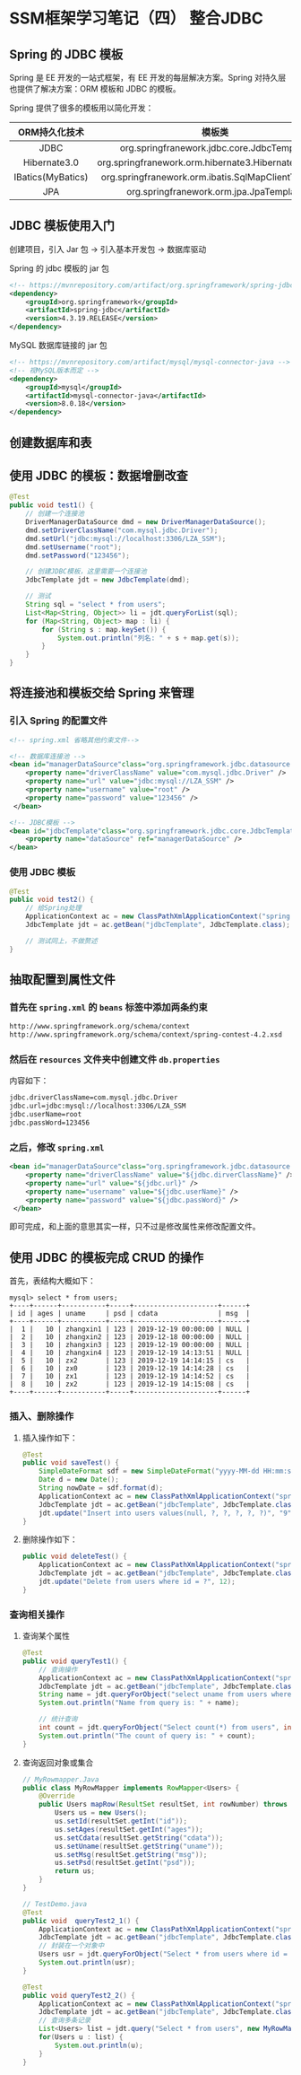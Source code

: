 # SSM框架学习笔记（四） 整合JDBC


## Spring 的 JDBC 模板

Spring 是 EE 开发的一站式框架，有 EE 开发的每层解决方案。Spring 对持久层也提供了解决方案：ORM 模板和 JDBC 的模板。

Spring 提供了很多的模板用以简化开发：

|    ORM持久化技术    |                        模板类                        |
| :---------------: | :--------------------------------------------------: |
|       JDBC        |      org.springfranework.jdbc.core.JdbcTemplate      |
|   Hibernate3.0    | org.springfranework.orm.hibernate3.HibernateTemplate |
| IBatics(MyBatics) | org.springfranework.orm.ibatis.SqlMapClientTemplate  |
|        JPA        |       org.springfranework.orm.jpa.JpaTemplate        |

## JDBC 模板使用入门

创建项目，引入 Jar 包 -> 引入基本开发包 -> 数据库驱动

Spring 的 jdbc 模板的 jar 包

```xml
<!-- https://mvnrepository.com/artifact/org.springframework/spring-jdbc -->
<dependency>
    <groupId>org.springframework</groupId>
    <artifactId>spring-jdbc</artifactId>
    <version>4.3.19.RELEASE</version>
</dependency>
```

MySQL 数据库链接的 jar 包

```xml
<!-- https://mvnrepository.com/artifact/mysql/mysql-connector-java -->
<!-- 视MySQL版本而定 -->
<dependency>
    <groupId>mysql</groupId>
    <artifactId>mysql-connector-java</artifactId>
    <version>8.0.18</version>
</dependency>
```

## 创建数据库和表

## 使用 JDBC 的模板：数据增删改查

```java
@Test
public void test1() {
    // 创建一个连接池
    DriverManagerDataSource dmd = new DriverManagerDataSource();
    dmd.setDriverClassName("com.mysql.jdbc.Driver");
    dmd.setUrl("jdbc:mysql://localhost:3306/LZA_SSM");
    dmd.setUsername("root");
    dmd.setPassword("123456");

    // 创建JDBC模板，这里需要一个连接池
    JdbcTemplate jdt = new JdbcTemplate(dmd);

    // 测试
    String sql = "select * from users";
    List<Map<String, Object>> li = jdt.queryForList(sql);
    for (Map<String, Object> map : li) {
        for (String s : map.keySet()) {
            System.out.println("列名: " + s + map.get(s));
        }
    }
}
```

## 将连接池和模板交给 Spring 来管理

### 引入 Spring 的配置文件

```xml
<!-- spring.xml 省略其他约束文件-->

<!-- 数据库连接池 -->
<bean id="managerDataSource"class="org.springframework.jdbc.datasource.DriverManagerDataSource">
    <property name="driverClassName" value="com.mysql.jdbc.Driver" />
    <property name="url" value="jdbc:mysql://LZA_SSM" />
    <property name="username" value="root" />
    <property name="password" value="123456" />
 </bean>

<!-- JDBC模板 -->
<bean id="jdbcTemplate"class="org.springframework.jdbc.core.JdbcTemplate">
    <property name="dataSource" ref="managerDataSource" />
</bean>
```

### 使用 JDBC 模板

```java
@Test
public void test2() {
    // 给Spring处理
    ApplicationContext ac = new ClassPathXmlApplicationContext("spring.xml");
    JdbcTemplate jdt = ac.getBean("jdbcTemplate", JdbcTemplate.class);

    // 测试同上，不做赘述
}
```

## 抽取配置到属性文件

### 首先在 `spring.xml` 的 `beans` 标签中添加两条约束

```xml
http://www.springframework.org/schema/context
http://www.springframework.org/schema/context/spring-contest-4.2.xsd
```

### 然后在 `resources` 文件夹中创建文件 `db.properties`

内容如下：

```xml
jdbc.driverClassName=com.mysql.jdbc.Driver
jdbc.url=jdbc:mysql://localhost:3306/LZA_SSM
jdbc.userName=root
jdbc.passWord=123456
```

### 之后，修改 `spring.xml`

```xml
<bean id="managerDataSource"class="org.springframework.jdbc.datasource.DriverManagerDataSource">
    <property name="driverClassName" value="${jdbc.dirverClassName}" />
    <property name="url" value="${jdbc.url}" />
    <property name="username" value="${jdbc.userName}" />
    <property name="password" value="${jdbc.passWord}" />
 </bean>
 ```

即可完成，和上面的意思其实一样，只不过是修改属性来修改配置文件。

## 使用 JDBC 的模板完成 CRUD 的操作

首先，表结构大概如下：

```shell
mysql> select * from users;
+----+------+-----------+-----+---------------------+------+
| id | ages | uname     | psd | cdata               | msg  |
+----+------+-----------+-----+---------------------+------+
|  1 |   10 | zhangxin1 | 123 | 2019-12-19 00:00:00 | NULL |
|  2 |   10 | zhangxin2 | 123 | 2019-12-18 00:00:00 | NULL |
|  3 |   10 | zhangxin3 | 123 | 2019-12-19 00:00:00 | NULL |
|  4 |   10 | zhangxin4 | 123 | 2019-12-19 14:13:51 | NULL |
|  5 |   10 | zx2       | 123 | 2019-12-19 14:14:15 | cs   |
|  6 |   10 | zx0       | 123 | 2019-12-19 14:14:28 | cs   |
|  7 |   10 | zx1       | 123 | 2019-12-19 14:14:52 | cs   |
|  8 |   10 | zx2       | 123 | 2019-12-19 14:15:08 | cs   |
+----+------+-----------+-----+---------------------+------+
```

### 插入、删除操作

1. 插入操作如下：

    ```java
    @Test
    public void saveTest() {
        SimpleDateFormat sdf = new SimpleDateFormat("yyyy-MM-dd HH:mm:ss");
        Date d = new Date();
        String nowDate = sdf.format(d);
        ApplicationContext ac = new ClassPathXmlApplicationContext("spring.xml");
        JdbcTemplate jdt = ac.getBean("jdbcTemplate", JdbcTemplate.class);
        jdt.update("Insert into users values(null, ?, ?, ?, ?, ?)", "9", "20",    "lin", "123", nowDate, "se");
    }
    ```

2. 删除操作如下：

    ```java
    public void deleteTest() {
        ApplicationContext ac = new ClassPathXmlApplicationContext("spring.xml");
        JdbcTemplate jdt = ac.getBean("jdbcTemplate", JdbcTemplate.class);
        jdt.update("Delete from users where id = ?", 12);
    }
    ```

### 查询相关操作

1. 查询某个属性

    ```java
    @Test
    public void queryTest1() {
        // 查询操作
        ApplicationContext ac = new ClassPathXmlApplicationContext("spring.xml");
        JdbcTemplate jdt = ac.getBean("jdbcTemplate", JdbcTemplate.class);
        String name = jdt.queryForObject("select uname from users where id = ?", String.class, "9");
        System.out.println("Name from query is: " + name);

        // 统计查询
        int count = jdt.queryForObject("Select count(*) from users", int.class);
        System.out.println("The count of query is: " + count);
    }
    ```

2. 查询返回对象或集合

    ```java
    // MyRowmapper.Java
    public class MyRowMapper implements RowMapper<Users> {
        @Override
        public Users mapRow(ResultSet resultSet, int rowNumber) throws SQLException {
            Users us = new Users();
            us.setId(resultSet.getInt("id"));
            us.setAges(resultSet.getInt("ages"));
            us.setCdata(resultSet.getString("cdata"));
            us.setUname(resultSet.getString("uname"));
            us.setMsg(resultSet.getString("msg"));
            us.setPsd(resultSet.getInt("psd"));
            return us;
        }
    }

    // TestDemo.java
    @Test
    public void  queryTest2_1() {
        ApplicationContext ac = new ClassPathXmlApplicationContext("spring.xml");
        JdbcTemplate jdt = ac.getBean("jdbcTemplate", JdbcTemplate.class);
        // 封装在一个对象中
        Users usr = jdt.queryForObject("Select * from users where id = ?", new MyRowMapper(), "10");
        System.out.println(usr);
    }

    @Test
    public void queryTest2_2() {
        ApplicationContext ac = new ClassPathXmlApplicationContext("spring.xml");
        JdbcTemplate jdt = ac.getBean("jdbcTemplate", JdbcTemplate.class);
        // 查询多条记录
        List<Users> list = jdt.query("Select * from users", new MyRowMapper());
        for(Users u : list) {
            System.out.println(u);
        }
    }
    ```
